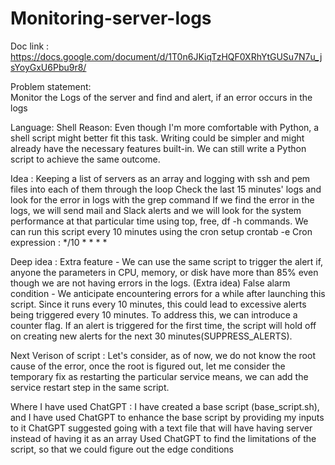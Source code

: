 # Monitoring-server-logs

Doc link : https://docs.google.com/document/d/1T0n6JKiqTzHQF0XRhYtGUSu7N7u_jsYoyGxU6Pbu9r8/


Problem statement:  
	Monitor the Logs of the server and find and alert, if an error occurs in the logs

Language: Shell 
Reason: Even though I'm more comfortable with Python, a shell script might better fit this task. Writing could be simpler and might already have the necessary features built-in. We can still write a Python script to achieve the same outcome.

Idea :
Keeping a list of servers as an array and logging with ssh and pem files into each of them through the loop 
Check the last 15 minutes' logs and look for the error in logs with the grep command 
If we find the error in the logs, we will send mail and Slack alerts and we will look for the system performance at that particular time using top, free, df -h  commands.
We can run this script every 10 minutes using the cron setup crontab -e
Cron expression : */10 * * * *

Deep idea : 
Extra feature - We can use the same script to trigger the alert if, anyone the parameters in CPU, memory, or disk have more than 85% even though we are not having errors in the logs. (Extra idea)
False alarm condition - We anticipate encountering errors for a while after launching this script. Since it runs every 10 minutes, this could lead to excessive alerts being triggered every 10 minutes. To address this, we can introduce a counter flag. If an alert is triggered for the first time, the script will hold off on creating new alerts for the next 30 minutes(SUPPRESS_ALERTS).

Next Verison of script : 
Let's consider, as of now, we do not know the root cause of the error, once the root is figured out, let me consider the temporary fix as restarting the particular service means, we can add the service restart step in the same script.

Where I have used ChatGPT :
I have created a base script (base_script.sh), and I have used ChatGPT to enhance the base script by providing my inputs to it 
ChatGPT suggested going with a text file that will have having server instead of having it as an array
Used ChatGPT to find the limitations of the script, so that we could figure out the edge conditions
